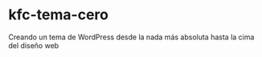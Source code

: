 # kfc-tema-cero
Creando un tema de WordPress desde la nada más absoluta hasta la cima del diseño web
